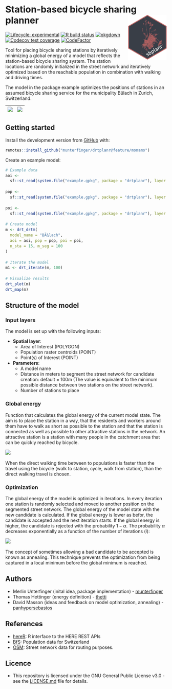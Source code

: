 # Station-based bicycle sharing planner <img src="man/figures/logo.svg" align="right" alt="" width="120" />
<!-- badges: start -->
[![Lifecycle: experimental](https://img.shields.io/badge/lifecycle-experimental-orange.svg)](https://www.tidyverse.org/lifecycle/#experimental)
[![R build status](https://github.com/munterfinger/drtplanr/workflows/R-CMD-check/badge.svg)](https://github.com/munterfinger/drtplanr/actions)
[![pkgdown](https://github.com/munterfinger/drtplanr/workflows/pkgdown/badge.svg)](https://github.com/munterfinger/drtplanr/actions)
[![Codecov test coverage](https://codecov.io/gh/munterfinger/drtplanr/branch/master/graph/badge.svg)](https://codecov.io/gh/munterfinger/drtplanr?branch=master)
[![CodeFactor](https://www.codefactor.io/repository/github/munterfinger/drtplanr/badge)](https://www.codefactor.io/repository/github/munterfinger/drtplanr)
<!-- badges: end -->

Tool for placing bicycle sharing stations by iteratively minimizing a global energy of a model that reflects the station-based bicycle sharing system. The station locations are randomly initialized in the street network and iteratively optimized based on the reachable population in combination with walking and driving times.

The model in the package example optimizes the positions of stations in an assumed bicycle sharing service for the municipality Bülach in Zurich, Switzerland.

|![](https://github.com/munterfinger/drtplanr/blob/feature/monamo/docs/example_i1000_energy_plot.png)|![](https://github.com/munterfinger/drtplanr/blob/feature/monamo/docs/example_i1000_station_map.png)|
|---|---|

## Getting started
Install the development version from [GitHub](https://github.com/munterfinger/drtplanr/) with:

``` r
remotes::install_github("munterfinger/drtplanr@feature/monamo")
```

Create an example model:

``` r
# Example data
aoi <-
  sf::st_read(system.file("example.gpkg", package = "drtplanr"), layer = "aoi")

pop <-
  sf::st_read(system.file("example.gpkg", package = "drtplanr"), layer = "pop")

poi <-
  sf::st_read(system.file("example.gpkg", package = "drtplanr"), layer = "poi")[1,]

# Create model
m <- drt_drtm(
  model_name = "BÃ¼lach",
  aoi = aoi, pop = pop, poi = poi,
  n_sta = 15, m_seg = 100
)

# Iterate the model
m1 <- drt_iterate(m, 100)

# Visualize results
drt_plot(m)
drt_map(m)
```

## Structure of the model
### Input layers
The model is set up with the following inputs:

* **Spatial layer**:
  * Area of Interest (POLYGON)
  * Population raster centroids (POINT)
  * Point(s) of Interest (POINT)
* **Parameters**:
  * A model name
  * Distance in meters to segment the street network for candidate creation: default = 100m (The value is equivalent to the minimum possible distance between two stations on the street network).
  * Number of stations to place

### Global energy

Function that calculates the global energy of the current model state. The aim is to place the station in a way, that the residents and workers around them have to walk as short as possible to the station and that the station is connected as well as possible to other attractive stations in the network. An attractive station is a station with many people in the catchment area that can be quickly reached by bicycle.

<img src="https://render.githubusercontent.com/render/math?math=Eg = \sum_{s_1 \neq s_2} \sum_{c \in S_1} \sum_{d \in S_2} P_c * P_d * (Wt_{c} + Bt_{s1s2} + Wt_d)">

When the direct walking time between to populations is faster than the travel using the bicycle (walk to station, cycle, walk from station), than the direct walking travel is chosen.

### Optimization
The global energy of the model is optimized in iterations. In every iteration one station is randomly selected and moved to another position on the segmented street network. The global energy of the model state with the new candidate is calculated. If the global energy is lower as befor, the candidate is accepted and the next iteration starts. If the global energy is higher, the candidate is rejected with the probability $1-\alpha$. The probability $\alpha$ decreases exponentially as a function of the number of iterations ($i$):

<img src="https://render.githubusercontent.com/render/math?math=f(i) = \frac{1}{(i + 1)}">

The concept of sometimes allowing a bad candidate to be accepted is known as annealing. This technique prevents the optimization from being captured in a local minimum before the global minimum is reached.

## Authors
* Merlin Unterfinger (inital idea, package implementation) - [munterfinger](https://github.com/munterfinger)
* Thomas Hettinger (energy definition) - [thetti](https://github.com/thetti)
* David Masson (ideas and feedback on model optimization, annealing) - [panhypersebastos](https://github.com/panhypersebastos)

## References
* [hereR](https://github.com/munterfinger/hereR): R interface to the HERE REST APIs
* [BfS](https://www.bfs.admin.ch/): Population data for Switzerland
* [OSM](https://www.openstreetmap.org/): Street network data for routing purposes.

## Licence
* This repository is licensed under the GNU General Public License v3.0 - see the [LICENSE.md](LICENSE.md) file for details.

